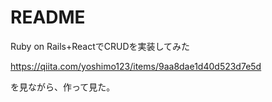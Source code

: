 # README

Ruby on Rails+ReactでCRUDを実装してみた

https://qiita.com/yoshimo123/items/9aa8dae1d40d523d7e5d


を見ながら、作って見た。